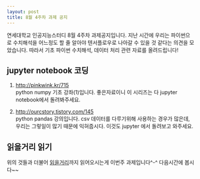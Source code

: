 ```yaml
---
layout: post
title: 8월 4주차 과제 공지
---
```


연세대학교 인공지능스터디 8월 4주차 과제공지입니다. 
지난 시간에 우리는 파이썬으로 수치해석을 어느정도 할 줄 알아야 텐서플로우로 나아갈 수 있을 것 같다는 의견을 모았습니다. 따라서 기초 파이썬 수치해석, 데이터 처리 관련 자료를 올려드립니다!

## jupyter notebook 코딩
1. http://pinkwink.kr/715   
python numpy 기초 강좌(1)입니다. 좋은자료이니 이 시리즈는 다 jupyter notebook에서 돌려봐주세요.

2. http://ourcstory.tistory.com/145   
python pandas 강의입니다. csv 데이터를 다루기위해 사용하는 경우가 많은데, 우리는 그렇일이 많기 때문에 익혀줍시다. 이것도 jupyter 에서 돌려보고 와주세요.

## 읽을거리 읽기

위의 것들과 더불어 [읽을거리](https://learninginthedeep.github.io/Literatures_8_4/)까지 읽어오시는게 이번주 과제입니다^-^ 
다음시간에 봅시다~~



